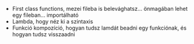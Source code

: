 - First class functions, mezei fileba is belevághatsz... önmagában lehet egy fileban... importálható
- Lambda, hogy néz ki a szintaxis
- Funkció kompozíció, hogyan tudsz lamdát beadni egy funkciónak, és hogyan tudsz visszaadni
